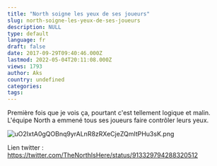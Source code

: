 ```yaml
---
title: "North soigne les yeux de ses joueurs"
slug: north-soigne-les-yeux-de-ses-joueurs
description: NULL
type: default
language: fr
draft: false
date: 2017-09-29T09:40:46.000Z
lastmod: 2022-05-04T20:11:08.000Z
views: 1793
author: Aks
country: undefined
categories:
tags:
---
```

Première fois que je vois ça, pourtant c'est tellement logique et malin. L'équipe North a emmené tous ses joueurs faire contrôler leurs yeux.

![uO2IxtA0gQOBnq9yrALnR8zRXeCjeZQmItPHu3sK.png](https://flickshot-ue.s3.eu-west-2.amazonaws.com/flickshot/article/59ce1498658a9/images/uO2IxtA0gQOBnq9yrALnR8zRXeCjeZQmItPHu3sK.png)

Lien twitter : <https://twitter.com/TheNorthIsHere/status/913329794288320512>
